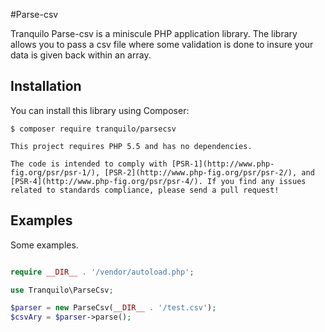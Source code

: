 #Parse-csv

Tranquilo Parse-csv is a miniscule PHP application library. The library allows you to pass a csv file where some validation is done to insure your data is given back within an array. 

## Installation

You can install this library using Composer:

```console
$ composer require tranquilo/parsecsv

This project requires PHP 5.5 and has no dependencies.

The code is intended to comply with [PSR-1](http://www.php-fig.org/psr/psr-1/), [PSR-2](http://www.php-fig.org/psr/psr-2/), and [PSR-4](http://www.php-fig.org/psr/psr-4/). If you find any issues related to standards compliance, please send a pull request!

```

## Examples

Some examples.


```php

require __DIR__ . '/vendor/autoload.php';

use Tranquilo\ParseCsv;

$parser = new ParseCsv(__DIR__ . '/test.csv');
$csvAry = $parser->parse();

```